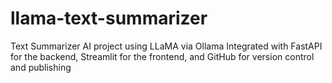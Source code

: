 # llama-text-summarizer
Text Summarizer AI project using LLaMA via Ollama Integrated with FastAPI for the backend, Streamlit for the frontend, and GitHub for version control and publishing
